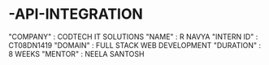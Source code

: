 # -API-INTEGRATION
"COMPANY"   : CODTECH IT SOLUTIONS
"NAME"      : R NAVYA
"INTERN ID" : CT08DN1419
"DOMAIN"    : FULL STACK WEB DEVELOPMENT
"DURATION"  : 8 WEEKS
"MENTOR"    : NEELA SANTOSH
